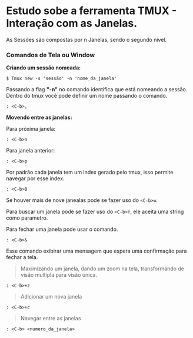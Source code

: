 # Estudo sobe a ferramenta TMUX - Interação com as Janelas.

As Sessões são compostas por n Janelas, sendo o segundo nível. 

### Comandos de Tela ou Window

**Criando um sessão nomeada:**

```tmux
$ Tmux new -s 'sessão' -n 'nome_da_janela'
```

Passando a flag **"-n"** no comando identifica que está nomeando a sessão.
Dentro do tmux você pode definir um nome passando o comando.

```tmux
: <C-b>,
```

**Movendo entre as janelas:**

Para próxima janela: 
```tmux
: <C-b>n
```

Para janela anterior: 
```tmux
: <C-b>p
```
Por padrão cada janela tem um index gerado pelo tmux, isso permite navegar por esse index.
```tmux
: <C-b>0
```
Se houver mais de nove janealas pode se fazer uso do ```<C-b>w```.

Para buscar um janela pode se fazer uso do ```<C-b>f```, ele aceita uma string como parametro. 

Para fechar uma janela pode usar o comando.

```tmux
: <C-b>&
```
Esse comando exibirar uma mensagem que espera uma confirmação para fechar a tela. 

> Maximizando um janela, dando um zoom na tela, transformando de visão multipla para visão única.

```tmux
: <C-b>+z
```

> Adicionar um nova janela

```tmux
: <C-b>+c
```

> Navegar entre as janelas

```tmux
: <C-b> <numero_da_janela>
```

